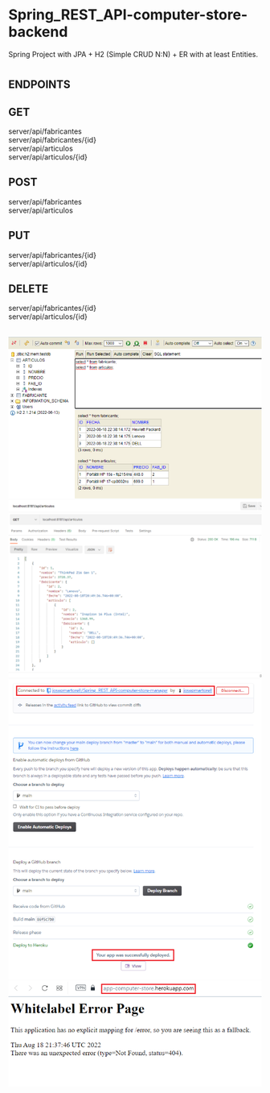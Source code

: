 # Spring_REST_API-computer-store-backend
Spring Project with JPA + H2 (Simple CRUD N:N) + ER with at least Entities.
#
## ENDPOINTS

## GET
server/api/fabricantes<br/>
server/api/fabricantes/{id}<br/>
server/api/articulos<br/>
server/api/articulos/{id}
## POST
server/api/fabricantes<br/>
server/api/articulos
## PUT
server/api/fabricantes/{id}<br/>
server/api/articulos/{id}
## DELETE
server/api/fabricantes/{id}<br/>
server/api/articulos/{id}
##
![Alt text](screenshots/screenshot-1.png)
![Alt text](screenshots/screenshot-2.png)
![Alt text](screenshots/screenshot-3.png)
![Alt text](screenshots/screenshot-4.png)
